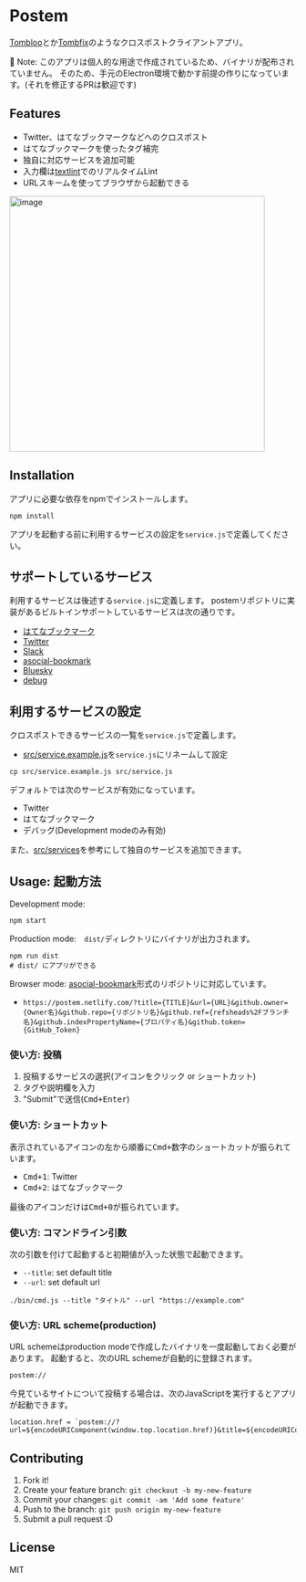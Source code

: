 # Postem

[Tombloo](https://github.com/to/tombloo)とか[Tombfix](https://github.com/tombfix/core)のようなクロスポストクライアントアプリ。

:memo: Note: このアプリは個人的な用途で作成されているため、バイナリが配布されていません。
そのため、手元のElectron環境で動かす前提の作りになっています。(それを修正するPRは歓迎です)

## Features

- Twitter、はてなブックマークなどへのクロスポスト
- はてなブックマークを使ったタグ補完
- 独自に対応サービスを追加可能
- 入力欄は[textlint](https://github.com/textlint/textlint "textlint")でのリアルタイムLint
- URLスキームを使ってブラウザから起動できる

<img width="448" alt="image" src="https://github.com/azu/postem/assets/19714/deb060a9-57ad-4bdc-a012-40ab2bb27581">

## Installation

アプリに必要な依存をnpmでインストールします。

    npm install
    
アプリを起動する前に利用するサービスの設定を`service.js`で定義してください。

## サポートしているサービス

利用するサービスは後述する`service.js`に定義します。
postemリポジトリに実装があるビルトインサポートしているサービスは次の通りです。

- [はてなブックマーク](./src/services/hatebu)
- [Twitter](./src/services/twitter)
- [Slack](./src/services/slack)
- [asocial-bookmark](./src/services/asocial-bookmark)
- [Bluesky](./src/services/bluesky)
- [debug](./src/services/debug)

## 利用するサービスの設定

クロスポストできるサービスの一覧を`service.js`で定義します。

- [src/service.example.js](./src/service.example.js)を`service.js`にリネームして設定

```shell
cp src/service.example.js src/service.js
```

デフォルトでは次のサービスが有効になっています。

- Twitter
- はてなブックマーク
- デバッグ(Development modeのみ有効)

また、[src/services](./src/services)を参考にして独自のサービスを追加できます。

## Usage: 起動方法

Development mode:

    npm start
    
Production mode:　`dist/`ディレクトリにバイナリが出力されます。

    npm run dist
    # dist/ にアプリができる

Browser mode: [asocial-bookmark](https://github.com/azu/asocial-bookmark)形式のリポジトリに対応しています。

- `https://postem.netlify.com/?title={TITLE}&url={URL}&github.owner={Owner名}&github.repo={リポジトリ名}&github.ref={refsheads%2Fブランチ名}&github.indexPropertyName={プロパティ名}&github.token={GitHub_Token}`

### 使い方: 投稿

1. 投稿するサービスの選択(アイコンをクリック or ショートカット)
2. タグや説明欄を入力
3. "Submit"で送信(<kbd>Cmd+Enter</kbd>)

### 使い方: ショートカット

表示されているアイコンの左から順番に<kbd>Cmd+数字</kbd>のショートカットが振られています。

- <kbd>Cmd+1</kbd>: Twitter
- <kbd>Cmd+2</kbd>: はてなブックマーク

最後のアイコンだけは<kbd>Cmd+0</kbd>が振られています。


### 使い方: コマンドライン引数

次の引数を付けて起動すると初期値が入った状態で起動できます。

- `--title`: set default title
- `--url`:   set default url

```
./bin/cmd.js --title "タイトル" --url "https://example.com"
```

### 使い方: URL scheme(production)

URL schemeはproduction modeで作成したバイナリを一度起動しておく必要があります。
起動すると、次のURL schemeが自動的に登録されます。

```
postem://
```

今見ているサイトについて投稿する場合は、次のJavaScriptを実行するとアプリが起動できます。

```
location.href = `postem://?url=${encodeURIComponent(window.top.location.href)}&title=${encodeURIComponent(window.top.document.title)}`
```

## Contributing

1. Fork it!
2. Create your feature branch: `git checkout -b my-new-feature`
3. Commit your changes: `git commit -am 'Add some feature'`
4. Push to the branch: `git push origin my-new-feature`
5. Submit a pull request :D

## License

MIT

